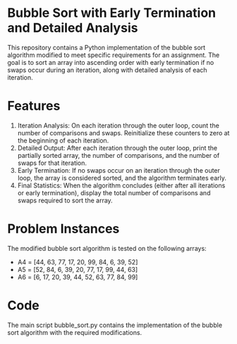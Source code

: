 # Bubble Sort with Early Termination and Detailed Analysis

This repository contains a Python implementation of the bubble sort algorithm modified to meet specific requirements for an assignment. The goal is to sort an array into ascending order with early termination if no swaps occur during an iteration, along with detailed analysis of each iteration.

# Features
  1.  Iteration Analysis: On each iteration through the outer loop, count the number of comparisons and swaps. Reinitialize these counters to zero at the beginning of each iteration.
  2.  Detailed Output: After each iteration through the outer loop, print the partially sorted array, the number of comparisons, and the number of swaps for that iteration.
  3.  Early Termination: If no swaps occur on an iteration through the outer loop, the array is considered sorted, and the algorithm terminates early.
  4.  Final Statistics: When the algorithm concludes (either after all iterations or early termination), display the total number of comparisons and swaps required to sort the array.

# Problem Instances
The modified bubble sort algorithm is tested on the following arrays:

  -  A4 = [44, 63, 77, 17, 20, 99, 84, 6, 39, 52]
  -  A5 = [52, 84, 6, 39, 20, 77, 17, 99, 44, 63]
  -  A6 = [6, 17, 20, 39, 44, 52, 63, 77, 84, 99]

# Code
The main script bubble_sort.py contains the implementation of the bubble sort algorithm with the required modifications.
